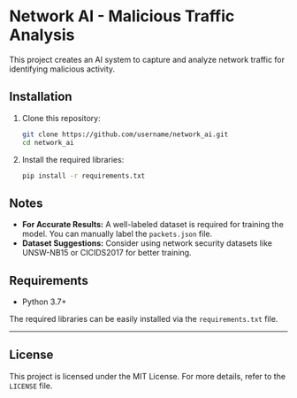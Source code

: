 # Network AI - Malicious Traffic Analysis

This project creates an AI system to capture and analyze network traffic for identifying malicious activity.

## Installation

1. Clone this repository:
   ```bash
   git clone https://github.com/username/network_ai.git
   cd network_ai
   ```

2. Install the required libraries:
   ```bash
   pip install -r requirements.txt
   ```

## Notes

- **For Accurate Results:** A well-labeled dataset is required for training the model. You can manually label the `packets.json` file.
- **Dataset Suggestions:** Consider using network security datasets like UNSW-NB15 or CICIDS2017 for better training.

## Requirements

- Python 3.7+

The required libraries can be easily installed via the `requirements.txt` file.

---

## License

This project is licensed under the MIT License. For more details, refer to the `LICENSE` file.
